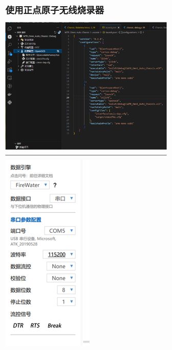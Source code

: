 # 使用正点原子无线烧录器

![image-20240501160739234](../assets/image-20240501160739234.png)

---

![image-20240501191042910](../assets/image-20240501191042910.png)